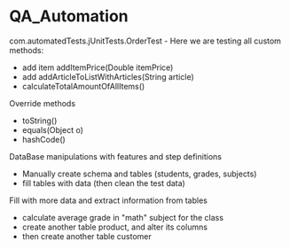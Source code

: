 # QA_Automation 

com.automatedTests.jUnitTests.OrderTest - Here we are testing all custom methods:

- add item addItemPrice(Double itemPrice)
- add addArticleToListWithArticles(String article)
- calculateTotalAmountOfAllItems()
  
Override methods 
- toString()
- equals(Object o)
- hashCode() 

DataBase manipulations with features and step definitions

- Manually create schema and tables (students, grades, subjects)
- fill tables with data (then clean the test data)

Fill with more data and extract information from tables
- calculate average grade in "math" subject for the class
- create another table product, and alter its columns
- then create another table customer

